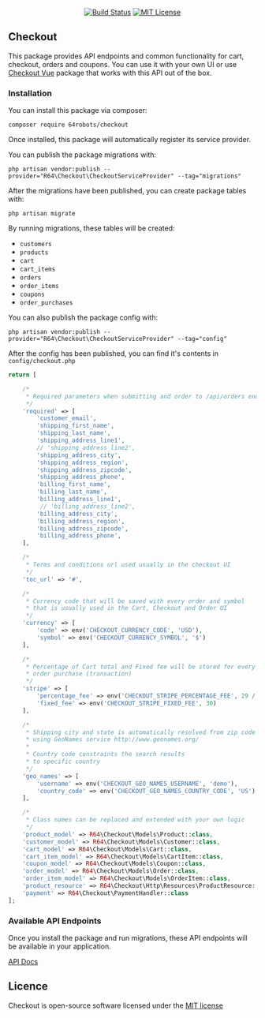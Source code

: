 <p align="center">
<a href="https://travis-ci.org/64robots/checkout"><img src="https://travis-ci.org/64robots/checkout.svg?branch=master" alt="Build Status"></a>
<a href="https://en.wikipedia.org/wiki/MIT_License"><img src="https://img.shields.io/badge/License-MIT-green.svg" alt="MIT License"></a>
</p>

## Checkout

This package provides API endpoints and common functionality for cart, checkout, orders and coupons. You can use it with your own UI or use [Checkout Vue](https://github.com/64robots/checkout-vue) package that works with this API out of the box.

### Installation

You can install this package via composer:
```
composer require 64robots/checkout
```
Once installed, this package will automatically register its service provider.

You can publish the package migrations with:
```
php artisan vendor:publish --provider="R64\Checkout\CheckoutServiceProvider" --tag="migrations"
```

After the migrations have been published, you can create package tables with:
```
php artisan migrate
```
By running migrations, these tables will be created:
- `customers`
- `products`
- `cart`
- `cart_items`
- `orders`
- `order_items`
- `coupons`
- `order_purchases` 

You can also publish the package config with:
```
php artisan vendor:publish --provider="R64\Checkout\CheckoutServiceProvider" --tag="config"
```

After the config has been published, you can find it's contents in `config/checkout.php`

```php
return [

    /*
     * Required parameters when submitting and order to /api/orders endpoint
     */
    'required' => [
        'customer_email',
        'shipping_first_name',
        'shipping_last_name',
        'shipping_address_line1',
        // 'shipping_address_line2',
        'shipping_address_city',
        'shipping_address_region',
        'shipping_address_zipcode',
        'shipping_address_phone',
        'billing_first_name',
        'billing_last_name',
        'billing_address_line1',
         // 'billing_address_line2',
        'billing_address_city',
        'billing_address_region',
        'billing_address_zipcode',
        'billing_address_phone',
    ],

    /*
     * Terms and conditions url used usually in the checkout UI
     */
    'toc_url' => '#',

    /*
     * Currency code that will be saved with every order and symbol
     * that is usually used in the Cart, Checkout and Order UI
     */
    'currency' => [
        'code' => env('CHECKOUT_CURRENCY_CODE', 'USD'),
        'symbol' => env('CHECKOUT_CURRENCY_SYMBOL', '$')
    ],

    /*
     * Percentage of Cart total and Fixed fee will be stored for every
     * order purchase (transaction)
     */
    'stripe' => [
        'percentage_fee' => env('CHECKOUT_STRIPE_PERCENTAGE_FEE', 29 / 1000),
        'fixed_fee' => env('CHECKOUT_STRIPE_FIXED_FEE', 30)
    ],

    /*
     * Shipping city and state is automatically resolved from zip code
     * using GeoNames service http://www.geonames.org/
     *
     * Country code constraints the search results
     * to specific country
     */
    'geo_names' => [
        'username' => env('CHECKOUT_GEO_NAMES_USERNAME', 'demo'),
        'country_code' => env('CHECKOUT_GEO_NAMES_COUNTRY_CODE', 'US')
    ],

    /*
     * Class names can be replaced and extended with your own logic
     */
    'product_model' => R64\Checkout\Models\Product::class,
    'customer_model' => R64\Checkout\Models\Customer::class,
    'cart_model' => R64\Checkout\Models\Cart::class,
    'cart_item_model' => R64\Checkout\Models\CartItem::class,
    'coupon_model' => R64\Checkout\Models\Coupon::class,
    'order_model' => R64\Checkout\Models\Order::class,
    'order_item_model' => R64\Checkout\Models\OrderItem::class,
    'product_resource' => R64\Checkout\Http\Resources\ProductResource::class,
    'payment' => R64\Checkout\PaymentHandler::class
];
```

### Available API Endpoints

Once you install the package and run migrations, these API endpoints will be available in your application.

[API Docs](https://github.com/64robots/checkout/wiki/API-Endpoints)

## Licence

Checkout is open-source software licensed under the [MIT license](https://opensource.org/licenses/MIT)
